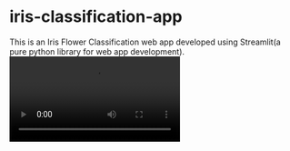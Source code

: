 # iris-classification-app
This is an Iris Flower Classification web app developed using Streamlit(a pure python library for web app development).
<video src="https://youtu.be/E7tuFgLgg2M">
